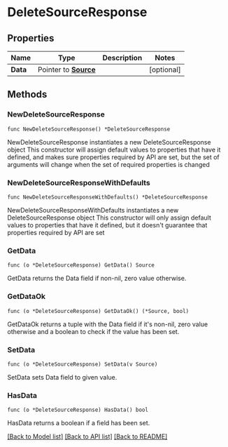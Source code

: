 # DeleteSourceResponse

## Properties

Name | Type | Description | Notes
------------ | ------------- | ------------- | -------------
**Data** | Pointer to [**Source**](Source.md) |  | [optional] 

## Methods

### NewDeleteSourceResponse

`func NewDeleteSourceResponse() *DeleteSourceResponse`

NewDeleteSourceResponse instantiates a new DeleteSourceResponse object
This constructor will assign default values to properties that have it defined,
and makes sure properties required by API are set, but the set of arguments
will change when the set of required properties is changed

### NewDeleteSourceResponseWithDefaults

`func NewDeleteSourceResponseWithDefaults() *DeleteSourceResponse`

NewDeleteSourceResponseWithDefaults instantiates a new DeleteSourceResponse object
This constructor will only assign default values to properties that have it defined,
but it doesn't guarantee that properties required by API are set

### GetData

`func (o *DeleteSourceResponse) GetData() Source`

GetData returns the Data field if non-nil, zero value otherwise.

### GetDataOk

`func (o *DeleteSourceResponse) GetDataOk() (*Source, bool)`

GetDataOk returns a tuple with the Data field if it's non-nil, zero value otherwise
and a boolean to check if the value has been set.

### SetData

`func (o *DeleteSourceResponse) SetData(v Source)`

SetData sets Data field to given value.

### HasData

`func (o *DeleteSourceResponse) HasData() bool`

HasData returns a boolean if a field has been set.


[[Back to Model list]](../README.md#documentation-for-models) [[Back to API list]](../README.md#documentation-for-api-endpoints) [[Back to README]](../README.md)


